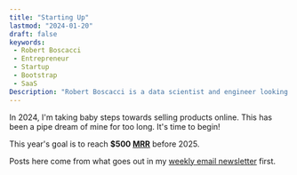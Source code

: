 ```yaml
---
title: "Starting Up"
lastmod: "2024-01-20"
draft: false
keywords:
 - Robert Boscacci
 - Entrepreneur
 - Startup
 - Bootstrap
 - SaaS
Description: "Robert Boscacci is a data scientist and engineer looking to get entrepreneurial." # Keep to 150-160 chars
---
```


In 2024, I'm taking baby steps towards selling products online. This has been a pipe dream of mine for too long. It's time to begin!

This year's goal is to reach __$500 [MRR](https://www.zeni.ai/blog/arr-and-mrr)__ before 2025.

Posts here come from what goes out in my [weekly email newsletter](/newsletter) first.

